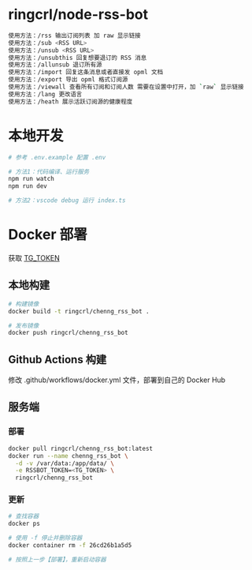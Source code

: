 # ringcrl/node-rss-bot

```sh
使用方法：/rss 输出订阅列表 加 raw 显示链接
使用方法：/sub <RSS URL>
使用方法：/unsub <RSS URL>
使用方法：/unsubthis 回复想要退订的 RSS 消息
使用方法：/allunsub 退订所有源
使用方法：/import 回复这条消息或者直接发 opml 文档
使用方法：/export 导出 opml 格式订阅源
使用方法：/viewall 查看所有订阅和订阅人数 需要在设置中打开，加 `raw` 显示链接
使用方法：/lang 更改语言
使用方法：/heath 展示活跃订阅源的健康程度
```

# 本地开发

```sh
# 参考 .env.example 配置 .env

# 方法1：代码编译、运行服务
npm run watch
npm run dev

# 方法2：vscode debug 运行 index.ts
```

# Docker 部署

获取 [TG_TOKEN](https://core.telegram.org/bots#3-how-do-i-create-a-bot)

## 本地构建

```sh
# 构建镜像
docker build -t ringcrl/chenng_rss_bot .

# 发布镜像
docker push ringcrl/chenng_rss_bot
```

## Github Actions 构建

修改 .github/workflows/docker.yml 文件，部署到自己的 Docker Hub

## 服务端

### 部署

```sh
docker pull ringcrl/chenng_rss_bot:latest
docker run --name chenng_rss_bot \
  -d -v /var/data:/app/data/ \
  -e RSSBOT_TOKEN=<TG_TOKEN> \
  ringcrl/chenng_rss_bot
```

### 更新

```sh
# 查找容器
docker ps

# 使用 -f 停止并删除容器
docker container rm -f 26cd26b1a5d5

# 按照上一步【部署】，重新启动容器
```
